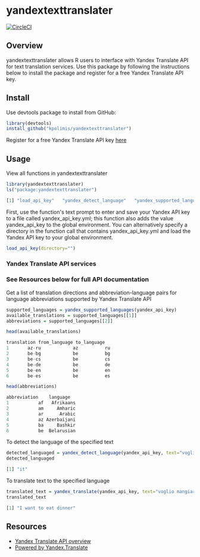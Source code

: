 # yandextexttranslater  

[![CircleCI](https://circleci.com/gh/kpolimis/yandextexttranslater.svg?style=svg)](https://circleci.com/gh/kpolimis/yandextexttranslater)

## Overview


yandextexttranslater allows R users to interface with Yandex Translate API for text translation services.
Use this package by following the instructions below to install the package and register for a
free Yandex Translate API key.

## Install

Use devtools package to install from GitHub:

```R
library(devtools)
install_github("kpolimis/yandextexttranslater")
```

Register for a free Yandex Translate API key [here](https://tech.yandex.com/translate/doc/dg/concepts/api-overview-docpage/)

## Usage

View all functions in yandextexttranslater

```R
library(yandextexttranslater)
ls("package:yandextexttranslater")
```
```R
[1] "load_api_key"   "yandex_detect_language"   "yandex_supported_languages"   "yandex_translate"
```
First, use the function's text prompt to enter and save your Yandex API key to a file called
yandex_api_key.yml; this function also adds the value yandex_api_key to the global environment.
You can alternatively specify a directory in the function call that contains yandex_api_key.yml
and load the Yandex API key to your global environment.

```R
load_api_key(directory="")
```
### Yandex Translate API services
### See Resources below for full API documentation

Get a list of translation directions and abbreviation-language pairs for language abbreviations supported by Yandex Translate API

```R
supported_languages = yandex_supported_languages(yandex_api_key)
available_translations = supported_languages[[1]]
abbreviations = supported_languages[[2]]
```
```R
head(available_translations)
```
```R
translation from_language to_language
1       az-ru            az          ru
2       be-bg            be          bg
3       be-cs            be          cs
4       be-de            be          de
5       be-en            be          en
6       be-es            be          es
```
```R
head(abbreviations)
```

```R
abbreviation    language
1           af   Afrikaans
2           am     Amharic
3           ar      Arabic
4           az Azerbaijani
5           ba     Bashkir
6           be  Belarusian
```
To detect the language of the specified text

```R
detected_languaged = yandex_detect_language(yandex_api_key, text="voglio mangiare cena")
detected_languaged
```
```R
[1] "it"
```

To translate text to the specified language

```R
translated_text = yandex_translate(yandex_api_key, text="voglio mangiare cena", lang="it-en")
translated_text
```
```R
[1] "I want to eat dinner"
```
## Resources
* [Yandex Translate API overview](https://tech.yandex.com/translate/doc/dg/concepts/api-overview-docpage/)
* [Powered by Yandex.Translate](http://translate.yandex.com/)
